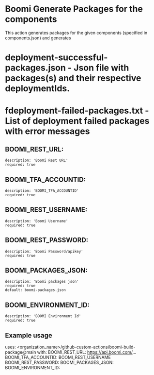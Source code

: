# Boomi Generate Packages for the components

This action generates packages for the given components (specified in components.json) and 
generates 
   # deployment-successful-packages.json  - Json file with packages(s) and their respective deploymentIds.
   # fdeployment-failed-packages.txt - List of deployment failed packages  with error messages

## BOOMI_REST_URL: 
    description: 'Boomi Rest URL'
    required: true   

##  BOOMI_TFA_ACCOUNTID: 
    description: 'BOOMI_TFA_ACCOUNTID'
    required: true 

##  BOOMI_REST_USERNAME:  
    description: 'Boomi Username'
    required: true    

##  BOOMI_REST_PASSWORD: 
    description: 'Boomi Password/apikey'
    required: true 

##  BOOMI_PACKAGES_JSON:
    description: 'Boomi packages json'
    required: true 
    default: boomi-packages.json

## BOOMI_ENVIRONMENT_ID: 
    description: 'BOOMI Environment Id'
    required: true

## Example usage

uses: <organization_name>/github-custom-actions/boomi-build-package@main
with:
  BOOMI_REST_URL: https://api.boomi.com/...
  BOOMI_TFA_ACCOUNTID:
  BOOMI_REST_USERNAME
  BOOMI_REST_PASSWORD:
  BOOMI_PACKAGES_JSON:
  BOOMI_ENVIRONMENT_ID: